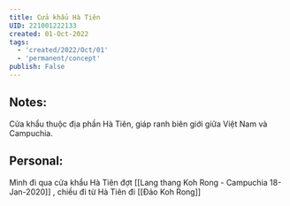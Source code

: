 ```yaml
---
title: Cửa khẩu Hà Tiên
UID: 221001222133
created: 01-Oct-2022
tags:
  - 'created/2022/Oct/01'
  - 'permanent/concept'
publish: False
---
```

## Notes:
Cửa khẩu thuộc địa phần Hà Tiên, giáp ranh biên giới giữa Việt Nam và Campuchia.

## Personal:
Mình đi qua cửa khẩu Hà Tiên đợt [[Lang thang Koh Rong - Campuchia 18-Jan-2020]] , chiều đi từ Hà Tiên đi [[Đảo Koh Rong]] 
